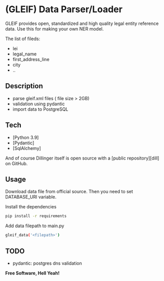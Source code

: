 # (GLEIF) Data Parser/Loader

GLEIF provides open, standardized and high quality legal entity reference data. 
Use this for making your own NER model.

The list of fileds:
- lei
- legal_name
- first_address_line 
- city
- ..

## Description
- parse gleif.xml files ( file size > 2GB)
- validation using pydantic
- import data to PostgreSQL

## Tech
- [Python 3.9]
- [Pydantic]
- [SqlAlchemy]

And of course Dillinger itself is open source with a [public repository][dill]
 on GitHub.

## Usage

Download data file from official source. Then you need to set DATABASE_URI variable.

Install the dependencies

```sh
pip install -r requirements
```

Add data filepath to main.py

```sh
gleif_data('<filepath>')
```

## TODO
- pydantic: postgres dns validation

**Free Software, Hell Yeah!**

